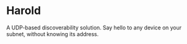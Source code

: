 # Harold

A UDP-based discoverability solution. Say hello to any device on your subnet, without knowing its address.
